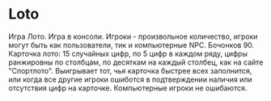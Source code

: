 # Loto

Игра Лото.
Игра в консоли.
Игроки - произвольное количество, игроки могут быть как пользователи,
тик и компьютерные NPC.
Бочонков 90.
Карточка лото: 15 случайных цифр, по 5 цифр в каждом ряду,
цифры ранжировны по столбцам, по десяткам на каждый столбец,
как на сайте  "Спортлото".
Выигрывает тот, чья карточка быстрее всех заполнится, 
или когда все другие игроки ошиботся в подтверждении наличия 
или отсутствия цифр на карточке.
Компьютерные игроки не ошибаются.